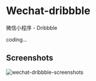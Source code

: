 # Wechat-dribbble

微信小程序 - Dribbble

coding...



## Screenshots

![wechat-dribbble-screenshots](https://cloud.githubusercontent.com/assets/8110936/19044647/c87ad4ea-89c7-11e6-877f-7d4c84103046.png)